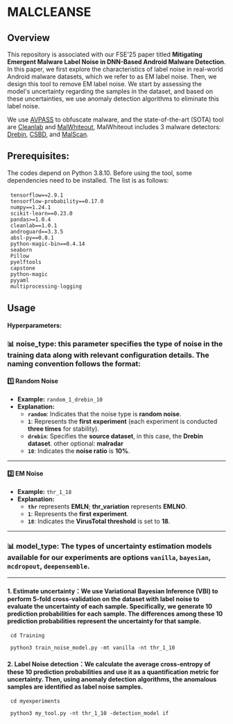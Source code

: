 # MALCLEANSE

## Overview
This repository is associated with our FSE'25 paper titled **Mitigating Emergent Malware Label Noise in DNN-Based Android Malware Detection**.
In this paper, we first explore the characteristics of label noise in real-world Android malware datasets, which we refer to as EM label noise. Then, we design this tool to remove EM label noise. We start by assessing the model's uncertainty regarding the samples in the dataset, and based on these uncertainties, we use anomaly detection algorithms to eliminate this label noise.

We use [AVPASS](https://github.com/sslab-gatech/avpass) to obfuscate malware, and the state-of-the-art (SOTA) tool are [Cleanlab](https://github.com/cleanlab/cleanlab) and [MalWhiteout](https://github.com/MalTools/MalWhiteout), MalWhiteout includes 3 malware detectors: [Drebin](https://github.com/annamalai-nr/drebin), [CSBD](https://github.com/annamalai-nr/csbd), and [MalScan](https://github.com/malscan-android/MalScan).


## Prerequisites:
The codes depend on Python 3.8.10. Before using the tool, some dependencies need to be installed. The list is as follows:
#### 
     tensorflow==2.9.1
     tensorflow-probability==0.17.0
     numpy==1.24.1
     scikit-learn==0.23.0
     pandas>=1.0.4
     cleanlab==1.0.1
     androguard==3.3.5
     absl-py==0.8.1
     python-magic-bin==0.4.14
     seaborn
     Pillow
     pyelftools
     capstone
     python-magic
     pyyaml
     multiprocessing-logging
     

##  Usage

#### Hyperparameters:
      
      
### 📊 noise_type: this parameter specifies the type of noise in the training data along with relevant configuration details. The naming convention follows the format:

#### 1️⃣ Random Noise

- **Example:** `random_1_drebin_10`
- **Explanation:**
  - **`random`**: Indicates that the noise type is **random noise**.
  - **`1`**: Represents the **first experiment** (each experiment is conducted **three times** for stability).
  - **`drebin`**: Specifies the **source dataset**, in this case, the **Drebin dataset**. other optional: **malradar**
  - **`10`**: Indicates the **noise ratio** is **10%**.

---

#### 2️⃣ EM Noise

- **Example:** `thr_1_18`
- **Explanation:**
  - **`thr`** represents **EMLN**; **thr_variation** represents **EMLNO**.
  - **`1`**: Represents the **first experiment**.
  - **`18`**: Indicates the **VirusTotal threshold** is set to **18**.

---

### 📊 model_type: The types of uncertainty estimation models available for our experiments are options `vanilla`, `bayesian`, `mcdropout`, `deepensemble`.

---
      
     

#### 1. Estimate uncertainty：We use Variational Bayesian Inference (VBI) to perform 5-fold cross-validation on the dataset with label noise to evaluate the uncertainty of each sample. Specifically, we generate 10 prediction probabilities for each sample. The differences among these 10 prediction probabilities represent the uncertainty for that sample.

     cd Training 

     python3 train_noise_model.py -mt vanilla -nt thr_1_10


#### 2. Label Noise detection：We calculate the average cross-entropy of these 10 prediction probabilities and use it as a quantification metric for uncertainty. Then, using anomaly detection algorithms, the anomalous samples are identified as label noise samples.

     cd myexperiments

     python3 my_tool.py -nt thr_1_10 -detection_model if



